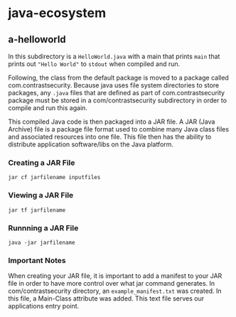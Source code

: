 # java-ecosystem

## a-helloworld
In this subdirectory is a `HelloWorld.java` with a main that prints `main` 
that prints out `"Hello World"` to `stdout` when compiled and run.

Following, the class from the default package is moved to a package called 
com.contrastsecurity. Because java uses file system directories to store 
packages, any `.java` files that are defined as part of com.contrastsecurity
package must be stored in a com/contrastsecurity subdirectory in order to 
compile and run this again.

This compiled Java code is then packaged into a JAR file. A JAR (Java Archive) 
file is a package file format used to combine many Java class files 
and associated resources into one file. This file then has the ability to distribute
application software/libs on the Java platform.
### Creating a JAR File
`jar cf jarfilename inputfiles`
### Viewing a JAR File
`jar tf jarfilename`
### Runnning a JAR File
`java -jar jarfilename`

### Important Notes
When creating your JAR file, it is important to add a manifest to your JAR file in
order to have more control over what jar command generates. In com/contrastsecurity
directory, an `example_manifest.txt` was created. In this file, a Main-Class
attribute was added. This text file serves our applications entry point.
